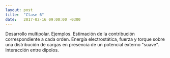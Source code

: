 ```yaml
---
layout: post
title:  "Clase 6"
date:   2017-02-16 09:00:00 -0300
---
```

Desarrollo multipolar. Ejemplos. Estimación de la contribución correspondiente a cada orden. 
Energía electrostática, fuerza y torque sobre una distribución de cargas en presencia de un potencial externo "suave". Interacción entre dipolos.
